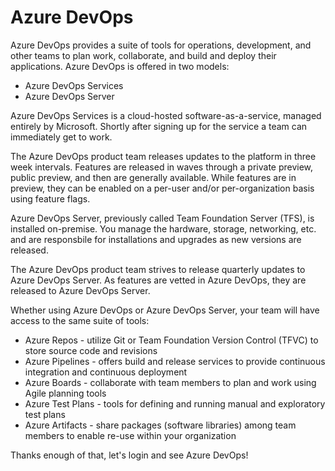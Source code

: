 # Azure DevOps

Azure DevOps provides a suite of tools for operations, development, and other teams to plan work, collaborate, and build and deploy their applications.  Azure DevOps is offered in two models:

- Azure DevOps Services
- Azure DevOps Server

Azure DevOps Services is a cloud-hosted software-as-a-service, managed entirely by Microsoft.  Shortly after signing up for the service a team can immediately get to work.

The Azure DevOps product team releases updates to the platform in three week intervals.  Features are released in waves through a private preview, public preview, and then are generally available.  While features are in preview, they can be enabled on a per-user and/or per-organization basis using feature flags.

Azure DevOps Server, previously called Team Foundation Server (TFS), is installed on-premise.  You manage the hardware, storage, networking, etc. and are responsbile for installations and upgrades as new versions are released.

The Azure DevOps product team strives to release quarterly updates to Azure DevOps Server.  As features are vetted in Azure DevOps, they are released to Azure DevOps Server.

Whether using Azure DevOps or Azure DevOps Server, your team will have access to the same suite of tools:

- Azure Repos - utilize Git or Team Foundation Version Control (TFVC) to store source code and revisions
- Azure Pipelines - offers build and release services to provide continuous integration and continuous deployment
- Azure Boards - collaborate with team members to plan and work using Agile planning tools
- Azure Test Plans - tools for defining and running manual and exploratory test plans
- Azure Artifacts - share packages (software libraries) among team members to enable re-use within your organization

Thanks enough of that, let's login and see Azure DevOps!
